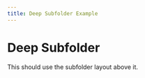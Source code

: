 ```yaml
---
title: Deep Subfolder Example
---
```

# Deep Subfolder
This should use the subfolder layout above it.
